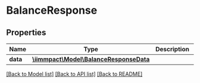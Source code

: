 # BalanceResponse

## Properties
Name | Type | Description | Notes
------------ | ------------- | ------------- | -------------
**data** | [**\iimmpact\Model\BalanceResponseData**](BalanceResponseData.md) |  | [optional] 

[[Back to Model list]](../README.md#documentation-for-models) [[Back to API list]](../README.md#documentation-for-api-endpoints) [[Back to README]](../README.md)



